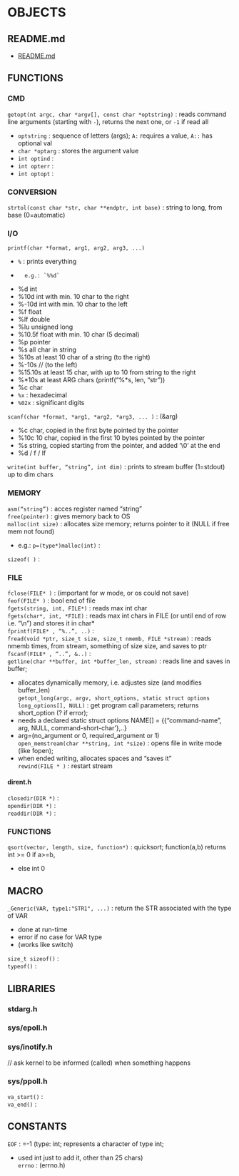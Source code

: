 # OBJECTS  
  

## README.md  
*	[README.md](./README.md)  

## FUNCTIONS
  
### CMD
`getopt(nt argc, char *argv[], const char *optstring)` : reads command line arguments (starting with `-`), returns the next one, or `-1` if read all  
*	`optstring` : sequence of letters (args); `A:` requires a value, `A::` has optional val  
*	`char *optarg` : stores the argument value  
*	`int optind` :  
*	`int opterr` :  
*	`int optopt` :  

### CONVERSION  
`strtol(const char *str, char **endptr, int base)` : string to long, from base (0=automatic)  
  
### I/O  
`printf(char *format, arg1, arg2, arg3, ...)` 
*	`%` : prints everything
*		e.g.: `%%d`  
*	%d int  
*	%10d int with min. 10 char to the right  
*	%-10d int with min. 10 char to the left  
*	%f float  
*	%lf double  
*	%lu unsigned long  
*	%10.5f float with min. 10 char (5 decimal)  
*	%p pointer  
*	%s all char in string  
*	%10s at least 10 char of a string (to the right)  
*	%-10s // (to the left)  
*	%15.10s at least 15 char, with up to 10 from string to the right  
*	%*10s at least ARG chars (printf(“%*s, len, “str”))  
*	%c char  
*	`%x` : hexadecimal  
*	`%02x` : significant digits  
  
`scanf(char *format, *arg1, *arg2, *arg3, ... )` :		(&arg)  
*	%c char, copied in the first byte pointed by the pointer  
*	%10c 10 char, copied in the first 10 bytes pointed by the pointer  
*	%s string, copied starting from the pointer, and added ‘\0’ at the end  
*	%d / f / lf  
  

`write(int buffer, “string”, int dim)` : prints to stream buffer (1=stdout) up to dim chars  
  
### MEMORY  
`asm(“string”)` : acces register named “string”  
`free(pointer)` : gives memory back to OS  
`malloc(int size)` : allocates size memory; returns pointer to it (NULL if free mem not found)  
*	e.g.: `p=(type*)malloc(int)` :  

`sizeof( )` :  
  

### FILE   
`fclose(FILE* )` : (important for w mode, or os could not save)  
`feof(FILE* )` : bool end of file  
`fgets(string, int, FILE*)` : reads max int char  
`fgets(char*, int, *FILE)` : reads max int chars in FILE (or until end of row i.e. “\n”) and stores it in char*  
`fprintf(FILE* , “%..”, ..)` :  
`fread(void *ptr, size_t size, size_t nmemb, FILE *stream)` : reads nmemb times, from stream, something of size size, and saves to ptr  
`fscanf(FILE* , “..”, &..)` :  
`getline(char **buffer, int *buffer_len, stream)` : reads line and saves in buffer;  
*	allocates dynamically memory, i.e. adjustes size (and modifies buffer_len)  
`getopt_long(argc, argv, short_options, static struct options long_options[], NULL)` : get program call parameters; returns short_option (? if error);  
*	needs a declared static struct options NAME[] = {{“command-name”, arg, NULL, command-short-char’},..}  
*	arg=(no_argument or 0, required_argument or 1)  
`open_memstream(char **string, int *size)` : opens file in write mode (like fopen);  
*	when ended writing, allocates spaces and “saves it”  
`rewind(FILE * )` : restart stream  
  
#### dirent.h  
`closedir(DIR *)` :  
`opendir(DIR *)` :  
`readdir(DIR *)` :  
  

### FUNCTIONS  
`qsort(vector, length, size, function*)` : quicksort; function(a,b) returns int >= 0 if a>=b,  
*	else int  0  
  
  
## MACRO   
`_Generic(VAR, type1:"STR1", ...)` : return the STR associated with the type of VAR  
*	done at run-time  
*	error if no case for VAR type  
*	(works like switch)  


`size_t sizeof()` :  
`typeof()` :  
 
## LIBRARIES  
### stdarg.h  

### sys/epoll.h   
### sys/inotify.h
// ask kernel to be informed (called) when something happens  
### sys/ppoll.h   
`va_start()` :  
`va_end()` :  


## CONSTANTS  

`EOF` : =-1 (type: int; represents a character of type int;  
*	used int just to add it, other than 25 chars)  
`errno` : (errno.h)  

